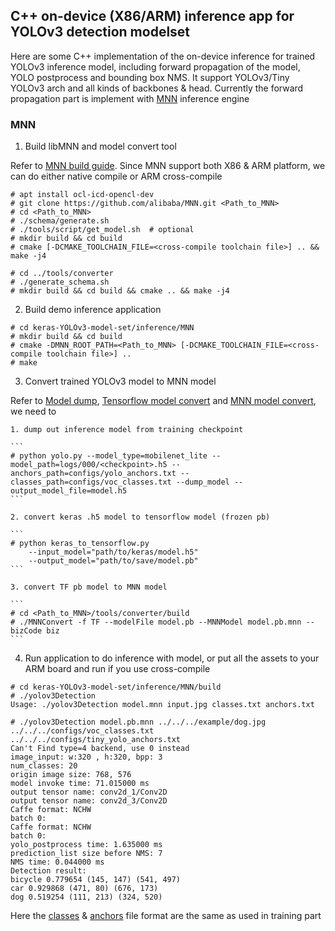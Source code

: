 ## C++ on-device (X86/ARM) inference app for YOLOv3 detection modelset

Here are some C++ implementation of the on-device inference for trained YOLOv3 inference model, including forward propagation of the model, YOLO postprocess and bounding box NMS. It support YOLOv3/Tiny YOLOv3 arch and all kinds of backbones & head. Currently the forward propagation part is implement with [MNN](https://github.com/alibaba/MNN) inference engine

### MNN

1. Build libMNN and model convert tool

Refer to [MNN build guide](https://www.yuque.com/mnn/cn/build_linux). Since MNN support both X86 & ARM platform, we can do either native compile or ARM cross-compile
```
# apt install ocl-icd-opencl-dev
# git clone https://github.com/alibaba/MNN.git <Path_to_MNN>
# cd <Path_to_MNN>
# ./schema/generate.sh
# ./tools/script/get_model.sh  # optional
# mkdir build && cd build
# cmake [-DCMAKE_TOOLCHAIN_FILE=<cross-compile toolchain file>] .. && make -j4

# cd ../tools/converter
# ./generate_schema.sh
# mkdir build && cd build && cmake .. && make -j4
```

2. Build demo inference application
```
# cd keras-YOLOv3-model-set/inference/MNN
# mkdir build && cd build
# cmake -DMNN_ROOT_PATH=<Path_to_MNN> [-DCMAKE_TOOLCHAIN_FILE=<cross-compile toolchain file>] ..
# make
```

3. Convert trained YOLOv3 model to MNN model

Refer to [Model dump](https://github.com/david8862/keras-YOLOv3-model-set#model-dump), [Tensorflow model convert](https://github.com/david8862/keras-YOLOv3-model-set#tensorflow-model-convert) and [MNN model convert](https://www.yuque.com/mnn/cn/model_convert), we need to

    1. dump out inference model from training checkpoint

    ```
    # python yolo.py --model_type=mobilenet_lite --model_path=logs/000/<checkpoint>.h5 --anchors_path=configs/yolo_anchors.txt --classes_path=configs/voc_classes.txt --dump_model --output_model_file=model.h5
    ```

    2. convert keras .h5 model to tensorflow model (frozen pb)

    ```
    # python keras_to_tensorflow.py
        --input_model="path/to/keras/model.h5"
        --output_model="path/to/save/model.pb"
    ```

    3. convert TF pb model to MNN model

    ```
    # cd <Path_to_MNN>/tools/converter/build
    # ./MNNConvert -f TF --modelFile model.pb --MNNModel model.pb.mnn --bizCode biz
    ```

4. Run application to do inference with model, or put all the assets to your ARM board and run if you use cross-compile
```
# cd keras-YOLOv3-model-set/inference/MNN/build
# ./yolov3Detection
Usage: ./yolov3Detection model.mnn input.jpg classes.txt anchors.txt

# ./yolov3Detection model.pb.mnn ../../../example/dog.jpg ../../../configs/voc_classes.txt ../../../configs/tiny_yolo_anchors.txt
Can't Find type=4 backend, use 0 instead
image_input: w:320 , h:320, bpp: 3
num_classes: 20
origin image size: 768, 576
model invoke time: 71.015000 ms
output tensor name: conv2d_1/Conv2D
output tensor name: conv2d_3/Conv2D
Caffe format: NCHW
batch 0:
Caffe format: NCHW
batch 0:
yolo_postprocess time: 1.635000 ms
prediction_list size before NMS: 7
NMS time: 0.044000 ms
Detection result:
bicycle 0.779654 (145, 147) (541, 497)
car 0.929868 (471, 80) (676, 173)
dog 0.519254 (111, 213) (324, 520)
```
Here the [classes](https://github.com/david8862/keras-YOLOv3-model-set/blob/master/configs/voc_classes.txt) & [anchors](https://github.com/david8862/keras-YOLOv3-model-set/blob/master/configs/tiny_yolo_anchors.txt) file format are the same as used in training part
